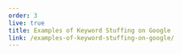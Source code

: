 ```yaml
---
order: 3
live: true
title: Examples of Keyword Stuffing on Google
link: /examples-of-keyword-stuffing-on-google/
---
```

